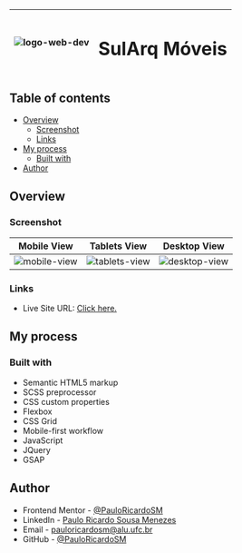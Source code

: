 |![logo-web-dev](https://github.com/PauloRicardoSM/gallery-home-project/assets/135445155/a2887afe-2a07-4347-9da4-943099e04b49)|<h1>SulArq Móveis</h1>|
|:---:|:---:|

## Table of contents

- [Overview](#overview)
  - [Screenshot](#screenshot)
  - [Links](#links)
- [My process](#my-process)
  - [Built with](#built-with)
- [Author](#author)

## Overview

### Screenshot

| Mobile View | Tablets View | Desktop View |
|:---:|:---:|:---:|
| ![mobile-view](https://github.com/user-attachments/assets/0e1f9401-438d-43a8-ba67-8136d8a13955) | ![tablets-view](https://github.com/user-attachments/assets/7278efdc-7167-4624-b1b3-1b40d861aa85) | ![desktop-view](https://github.com/user-attachments/assets/44319e2b-6903-4419-ac62-926a67c62474) |

### Links

- Live Site URL: [Click here.](https://pauloricardosm.github.io/site-sularq-moveis/)

## My process

### Built with

- Semantic HTML5 markup
- SCSS preprocessor
- CSS custom properties
- Flexbox
- CSS Grid
- Mobile-first workflow
- JavaScript
- JQuery
- GSAP

## Author

- Frontend Mentor - [@PauloRicardoSM](https://www.frontendmentor.io/profile/PauloRicardoSM)
- LinkedIn - [Paulo Ricardo Sousa Menezes](https://www.linkedin.com/in/paulo-ricardo-sousa/)
- Email - pauloricardosm@alu.ufc.br
- GitHub - [@PauloRicardoSM](https://github.com/PauloRicardoSM)
